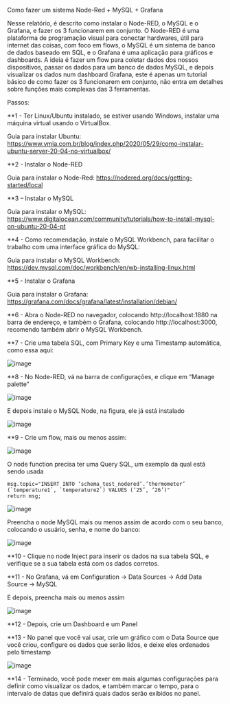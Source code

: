 Como fazer um sistema Node-Red + MySQL + Grafana

Nesse relatório, é descrito como instalar o Node-RED, o MySQL e o Grafana, e fazer os 3 funcionarem em conjunto.
O Node-RED é uma plataforma de programação visual para conectar hardwares, útil para internet das coisas, com foco em flows, o MySQL é um sistema de banco de dados baseado em SQL, e o Grafana é uma aplicação para gráficos e dashboards.
A ideia é fazer um flow para coletar dados dos nossos dispositivos, passar os dados para um banco de dados MySQL, e depois visualizar os dados num dashboard Grafana, este é apenas um tutorial básico de como fazer os 3 funcionarem em conjunto, não entra em detalhes sobre funções mais complexas das 3 ferramentas.

Passos:

**1 - Ter Linux/Ubuntu instalado, se estiver usando Windows, instalar uma máquina virtual usando o VirtualBox.

Guia para instalar Ubuntu: https://www.vmia.com.br/blog/index.php/2020/05/29/como-instalar-ubuntu-server-20-04-no-virtualbox/

**2 - Instalar o Node-RED

Guia para instalar o Node-Red: https://nodered.org/docs/getting-started/local

**3 – Instalar o MySQL

Guia para instalar o MySQL: https://www.digitalocean.com/community/tutorials/how-to-install-mysql-on-ubuntu-20-04-pt

**4 - Como recomendação, instale o MySQL Workbench, para facilitar o trabalho com uma interface gráfica do MySQL:

Guia para instalar o MySQL Workbench: https://dev.mysql.com/doc/workbench/en/wb-installing-linux.html

**5 - Instalar o Grafana

Guia para instalar o Grafana: https://grafana.com/docs/grafana/latest/installation/debian/

**6 - Abra o Node-RED no navegador, colocando http://localhost:1880 na barra de endereço, e também o Grafana, colocando http://localhost:3000, recomendo também abrir o MySQL Workbench.

**7 - Crie uma tabela SQL, com Primary Key e uma Timestamp automática, como essa aqui:

![image](https://user-images.githubusercontent.com/25162231/101772504-32803580-3aca-11eb-8bde-7c60f89f270f.png)

**8 - No Node-RED, vá na barra de configurações, e clique em “Manage palette”

![image](https://user-images.githubusercontent.com/25162231/101772516-3613bc80-3aca-11eb-8c63-e9d15800d424.png)

E depois instale o MySQL Node, na figura, ele já está instalado

![image](https://user-images.githubusercontent.com/25162231/101772543-3f048e00-3aca-11eb-8fee-b4b7657b0fee.png)

**9 - Crie um flow, mais ou menos assim:

![image](https://user-images.githubusercontent.com/25162231/101772559-42981500-3aca-11eb-9685-18ef5d19d2c6.png)

O node function precisa ter uma Query SQL, um exemplo da qual está sendo usada

```
msg.topic="INSERT INTO ‘schema_test_nodered’.’thermometer’ (`temperature1`, `temperature2`) VALUES (‘25’, ‘26’)"
return msg;
```

![image](https://user-images.githubusercontent.com/25162231/101772574-4a57b980-3aca-11eb-9e5f-2be8952fdd32.png)

Preencha o node MySQL mais ou menos assim de acordo com o seu banco, colocando o usuário, senha, e nome do banco:

![image](https://user-images.githubusercontent.com/25162231/101772585-4d52aa00-3aca-11eb-874e-9d84079ffd3e.png)

**10 - Clique no node Inject para inserir os dados na sua tabela SQL, e verifique se a sua tabela está com os dados corretos.

**11 - No Grafana, vá em Configuration → Data Sources → Add Data Source → MySQL

E depois, preencha mais ou menos assim

![image](https://user-images.githubusercontent.com/25162231/101772598-504d9a80-3aca-11eb-8cb0-4da4fb73ea36.png)

**12 - Depois, crie um Dashboard e um Panel

**13 - No panel que você vai usar, crie um gráfico com o Data Source que você criou, configure os dados que serão lidos, e deixe eles ordenados pelo timestamp

![image](https://user-images.githubusercontent.com/25162231/101772604-53e12180-3aca-11eb-9442-7c448b3e7910.png)

**14 - Terminado, você pode mexer em mais algumas configurações para definir como visualizar os dados, e também marcar o tempo, para o intervalo de datas que definirá quais dados serão exibidos no panel.
